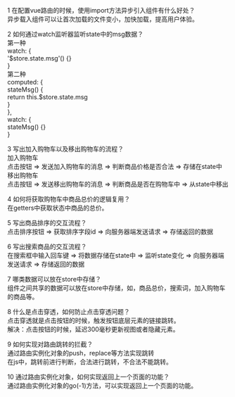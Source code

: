 1 在配置vue路由的时候，使用import方法异步引入组件有什么好处？  
    异步载入组件可以让首次加载的文件变小，加快加载，提高用户体验。  
  
2 如何通过watch监听器监听state中的msg数据？  
    第一种  
        watch: {  
            '$store.state.msg'() {}  
        }  
    第二种  
        computed: {  
            stateMsg() {  
                return this.$store.state.msg  
            }  
        },  
        watch: {  
            stateMsg() {}  
        }  
  
3 写出加入购物车以及移出购物车的流程？  
    加入购物车  
        点击按钮 => 发送加入购物车的消息 => 判断商品价格是否合法 => 存储在state中  
    移出购物车  
        点击按钮 => 发送移出购物车的消息 => 判断商品是否在购物车中 => 从state中移出  
  
4 如何将获取购物车中商品总价的逻辑复用？  
    在getters中获取状态中商品的总价。  
  
5 写出商品排序的交互流程？  
    点击排序按钮 => 获取排序字段id => 向服务器端发送请求 => 存储返回的数据  
  
6 写出搜索商品的交互流程？  
    在搜索框中输入回车键 => 将数据存储在state中 => 监听state变化 => 向服务器端发送请求 => 存储返回的数据  
  
7 哪类数据可以放在store中存储？  
    组件之间共享的数据可以放在store中存储，如，商品总价，搜索词，加入购物车的商品等。  
  
8 什么是点击穿透，如何防止点击穿透问题？  
    点击穿透就是点击按钮的时候，触发按钮底层元素的链接跳转。  
    解决：点击按钮的时候，延迟300毫秒更新视图或者隐藏元素。  
  
9 如何实现对路由跳转的拦截？  
    通过路由实例化对象的push，replace等方法实现跳转  
    在js中，跳转前进行判断，合法进行跳转，不合法不能跳转。  
  
10 通过路由实例化对象，如何实现返回上一个页面的功能？  
    通过路由实例化对象的go(-1)方法，可以实现返回上一个页面的功能。  